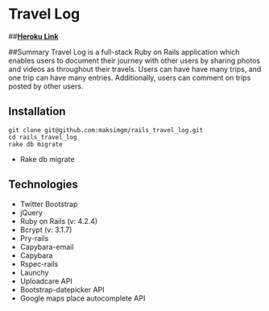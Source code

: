 # Travel Log
##[**Heroku Link**](https://mysterious-oasis-5854.herokuapp.com/)

##Summary
Travel Log is a full-stack Ruby on Rails application which enables users to document their journey with other users by sharing photos and videos as throughout their travels. Users can have have many trips, and one trip can have many entries. Additionally, users can comment on trips posted by other users.

## Installation
	git clone git@github.com:maksimgm/rails_travel_log.git
	cd rails_travel_log
	rake db migrate
* Rake db migrate

## Technologies
* Twitter Bootstrap
* jQuery
* Ruby on Rails (v: 4.2.4)
* Bcrypt (v: 3.1.7)
* Pry-rails
* Capybara-email
* Capybara
* Rspec-rails
* Launchy
* Uploadcare API
* Bootstrap-datepicker API
* Google maps place autocomplete API
